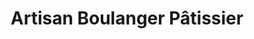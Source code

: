 ---
title: "Artisan Boulanger Pâtissier"
url: /saint-yorre/artisan-boulanger-patissier/
shop: Bäckerei
---